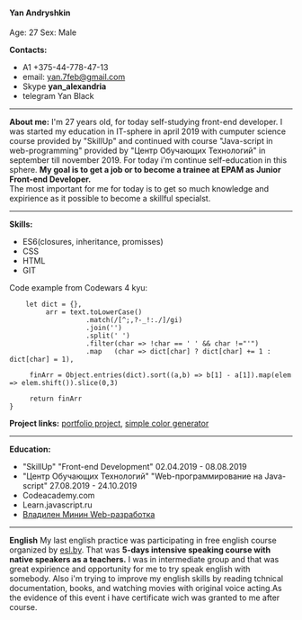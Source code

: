#### Yan Andryshkin
Age: 27
Sex: Male

**Contacts:**
- A1 +375-44-778-47-13
- email: yan.7feb@gmail.com
- Skype **yan_alexandria**
- telegram Yan Black
***
**About me:**
I'm 27 years old, for today self-studying front-end developer. I was started my education in IT-sphere in april 2019 with cumputer science course provided by "SkillUp" and continued with course "Java-script in web-programming" provided by "Центр Обучающих Технологий" in september till november 2019. For today i'm continue self-education in this sphere.
**My goal is to get a job or to become a trainee at EPAM as Junior Front-end Developer.**  
The most important for me for today is to get so much knowledge and expirience as it possible to become a skillful specialst.
***
**Skills:**
- ES6(closures, inheritance, promisses)
- CSS
- HTML
- GIT

Code example from Codewars 4 kyu:
```const topThreeWords = text => {
    let dict = {},
         arr = text.toLowerCase()
                   .match(/[^;,?-_!:./]/gi)
                   .join('')
                   .split(' ')
                   .filter(char => !char == ' ' && char !="'")
                   .map   (char => dict[char] ? dict[char] += 1 : dict[char] = 1),

     finArr = Object.entries(dict).sort((a,b) => b[1] - a[1]).map(elem => elem.shift()).slice(0,3)

     return finArr
}
```
**Project links:** [portfolio project](https://github.com/Yan-Black/PortProjects), [simple color generator](https://github.com/Yan-Black/Simple-color-generator)
***
**Education:**
- "SkillUp" "Front-end Development" 02.04.2019 - 08.08.2019
- "Центр Обучающих Технологий" "Web-программирование на Java-script" 27.08.2019 - 24.10.2019
- Codeacademy.com
- Learn.javascript.ru
- [Владилен Минин Web-разработка](https://www.youtube.com/channel/UCg8ss4xW9jASrqWGP30jXiw)
***
**English**
My last english practice was participating in free english course organized by [esl.by](http://esl.by/). That was **5-days intensive speaking course with native speakers as a teachers.** I was in intermediate group and that was great expirience and opportunity for me to try speak english with somebody. Also i'm trying to improve my english skills by reading tchnical documentation, books, and watching movies with original voice acting.As the evidence of this event i have certificate wich was granted to me after course.
